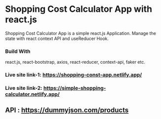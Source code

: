 # Shopping Cost Calculator App with react.js

Shopping Cost Calculator App is a simple react.js Application. Manage the state with react context API and useReducer Hook.

### Build With

react.js, react-bootstrap, axios, react-reducer, context-api, faker etc.

### Live site link-1: https://shopping-const-app.netlify.app/

### Live site link-2: https://simple-shopping-calculator.netlify.app/

## API : https://dummyjson.com/products


